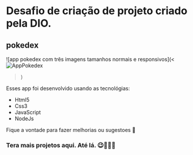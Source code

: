 # Desafio de criação de projeto criado pela DIO. 

## pokedex

![app pokedex com três imagens tamanhos normais e responsivos](<![AppPokedex](https://github.com/user-attachments/assets/b5f4ab85-0015-4bce-b885-3c18451411d8)
>)

Esses app foi desenvolvido usando as tecnológias:

* Html5
* Css3
* JavaScript
* NodeJs

Fique a vontade para fazer melhorias ou sugestoes 🤗

### Tera mais projetos aqui. Até lá. 😉🚀🚀🚀
